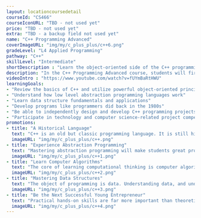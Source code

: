 ```yaml
---
layout: locationcoursedetail
courseId: "CS466"
courseIconURL: "TBD - not used yet"
price: "TBD - not used yet"
extra: "TBD - a backup field not used yet"
name: "C++ Programming Advanced"
coverImageURL: "img/my/c_plus_plus/c++6.png"
gradeLevel: "L4 Applied Programming"
pathway: "C++"
skillLevel: "Intermediate"
shortDescription : "Learn the object-oriented side of the C++ programming language!"
description: "In the C++ Programming Advanced course, students will first review basic concepts of C++ that they learned in the C++ course, and afterward will dive deep into object-oriented programming, using structs, vectors, and classes."
videoIntro : "https://www.youtube.com/watch?v=fUYmBaRtHWU"
learningGoals:
- "Review the basics of C++ and utilize powerful object-oriented principles"
- "Understand how low level abstraction programming languages work"
- "Learn data structure fundamentals and applications"
- "Develop programs like programmers did back in the 1980s"
- "Be able to independently design and develop C++ programming projects"
- "Participate in technology and computer science-related project competitions"
promotions:
- title: "A Historical Language"
  text: "C++ is an old but classic programming language. It is still highly used to this day. Learning C++ will give students a boost in understanding needed to learn other languages."
  imageURL: "img/my/c_plus_plus/c++.png"
- title: "Experience Abstraction Programming"
  text: "Mastering abstraction programming will make students great programmers who understands the ins and outs of computer science. With the knowledge students learn from C++, you can apply it to higher level abstraction languages such as Python and Java."
  imageURL: "img/my/c_plus_plus/c++1.png"
- title: "Learn Computer Algorithms"
  text: "The core of learning computational thinking is computer algorithms, With a fundamental knowledge of C++, students can start learning algorithms from college courses."
  imageURL: "img/my/c_plus_plus/c++2.png"
- title: "Mastering Data Structures"
  text: "The object of programming is data. Understanding data, and understanding how to store it and manipulate it, are essential programming skills."
  imageURL: "img/my/c_plus_plus/c++3.png"
- title: "Be the Next Successful Young Entrepreneur"
  text: "Practical hands-on skills are far more important than theoretical knowledge. Every course is designed for students to learn how to turn an idea for a game into a practical reality through hard work. Young little entrepreneurs are developed during these challenges."
  imageURL: "img/my/c_plus_plus/c++4.png"
---
```

